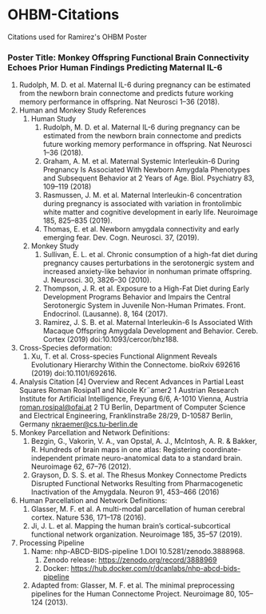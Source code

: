 # OHBM-Citations
Citations used for Ramirez's OHBM Poster
### Poster Title: Monkey Offspring Functional Brain Connectivity Echoes Prior Human Findings Predicting Maternal IL-6

1. Rudolph, M. D. et al. Maternal IL-6 during pregnancy can be estimated from the newborn brain connectome and predicts future working memory performance in offspring. Nat Neurosci 1–36 (2018).
1. Human and Monkey Study References 
   1. Human Study
      1. Rudolph, M. D. et al. Maternal IL-6 during pregnancy can be estimated from the newborn brain connectome and predicts future working memory performance in offspring. Nat Neurosci 1–36 (2018).
      1. Graham, A. M. et al. Maternal Systemic Interleukin-6 During Pregnancy Is Associated With Newborn Amygdala Phenotypes and Subsequent Behavior at 2 Years of Age. Biol. Psychiatry 83, 109–119 (2018)
      1. Rasmussen, J. M. et al. Maternal Interleukin-6 concentration during pregnancy is associated with variation in frontolimbic white matter and cognitive development in early life. Neuroimage 185, 825–835 (2019).
      1. Thomas, E. et al. Newborn amygdala connectivity and early emerging fear. Dev. Cogn. Neurosci. 37, (2019).
   1. Monkey Study
      1. Sullivan, E. L. et al. Chronic consumption of a high-fat diet during pregnancy causes perturbations in the serotonergic system and increased anxiety-like behavior in nonhuman primate offspring. J. Neurosci. 30, 3826–30 (2010).
      1. Thompson, J. R. et al. Exposure to a High-Fat Diet during Early Development Programs Behavior and Impairs the Central Serotonergic System in Juvenile Non-Human Primates. Front. Endocrinol. (Lausanne). 8, 164 (2017).
      1. Ramirez, J. S. B. et al. Maternal Interleukin-6 Is Associated With Macaque Offspring Amygdala Development and Behavior. Cereb. Cortex (2019) doi:10.1093/cercor/bhz188.
1. Cross-Species deformation: 
      1. Xu, T. et al. Cross-species Functional Alignment Reveals Evolutionary Hierarchy Within the Connectome. bioRxiv 692616 (2019) doi:10.1101/692616.
1. Analysis Citation [4] Overview and Recent Advances in Partial Least Squares Roman Rosipal1 and Nicole Kr¨amer2 1 Austrian Research Institute for Artificial Intelligence, Freyung 6/6, A-1010 Vienna, Austria roman.rosipal@ofai.at 2 TU Berlin, Department of Computer Science and Electrical Engineering, Franklinstraße 28/29, D-10587 Berlin, Germany nkraemer@cs.tu-berlin.de
1. Monkey Parcellation and Network Definitions: 
   1. Bezgin, G., Vakorin, V. A., van Opstal, A. J., McIntosh, A. R. & Bakker, R. Hundreds of brain maps in one atlas: Registering coordinate-independent primate neuro-anatomical data to a standard brain. Neuroimage 62, 67–76 (2012).
   1. Grayson, D. S. S. et al. The Rhesus Monkey Connectome Predicts Disrupted Functional Networks Resulting from Pharmacogenetic Inactivation of the Amygdala. Neuron 91, 453–466 (2016)
1. Human Parcellation and Network Definitions: 
   1. Glasser, M. F. et al. A multi-modal parcellation of human cerebral cortex. Nature 536, 171–178 (2016).
   1. Ji, J. L. et al. Mapping the human brain’s cortical-subcortical functional network organization. Neuroimage 185, 35–57 (2019).
1. Processing Pipeline
   1. Name: nhp-ABCD-BIDS-pipeline
      1.DOI 10.5281/zenodo.3888968. 
      1. Zenodo release: https://zenodo.org/record/3888969
      1. Docker: https://hub.docker.com/r/dcanlabs/nhp-abcd-bids-pipeline
    1. Adapted from: Glasser, M. F. et al. The minimal preprocessing pipelines for the Human Connectome Project. Neuroimage 80, 105–124 (2013).

